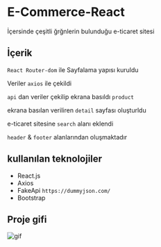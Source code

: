 # E-Commerce-React

İçersinde çeşitli ğrğnlerin bulunduğu e-ticaret sitesi

## İçerik

`React Router-dom` ile Sayfalama yapısı kuruldu

Veriler `axios` ile çekildi

`api` dan veriler çekilip ekrana basıldı `product`

ekrana basılan veriliren `detail` sayfası oluşturldu

e-ticaret sitesine `search` alanı eklendi

`header` & `footer` alanlarından oluşmaktadır

## kullanılan teknolojiler

- React.js
- Axios
- FakeApi `https://dummyjson.com/`
- Bootstrap

## Proje gifi

![gif](/e-commerce-vite.gif)
